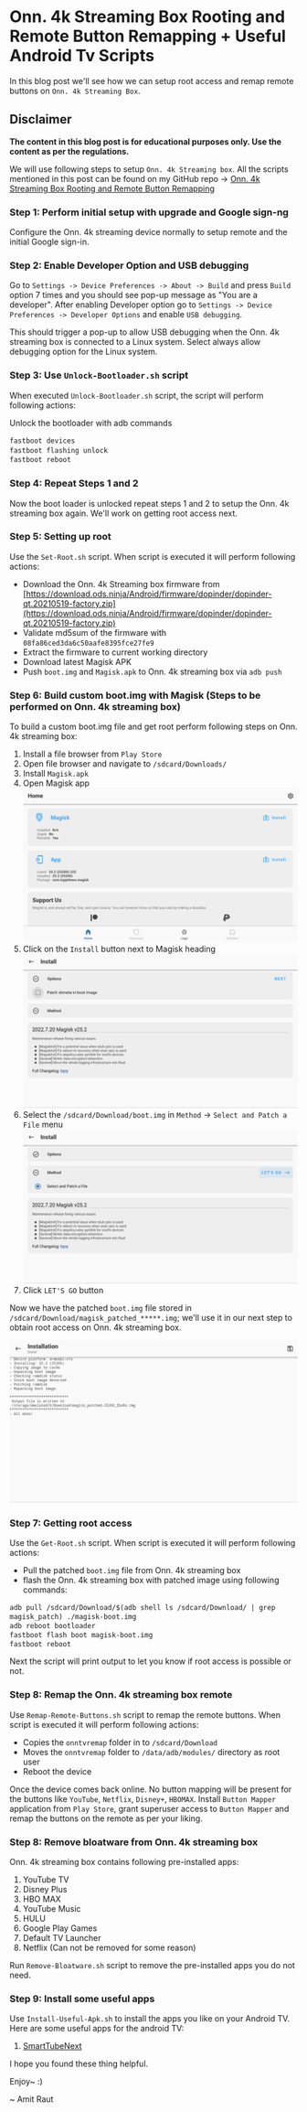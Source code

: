 # Onn. 4k Streaming Box Rooting and Remote Button Remapping + Useful Android Tv Scripts

In this blog post we'll see how we can setup root access and remap remote buttons on `Onn. 4k Streaming Box`. 

## Disclaimer

<b>The content in this blog post is for educational purposes only. Use the content as per the regulations.</b> 


We will use following steps to setup `Onn. 4k Streaming box`. All the scripts mentioned in this post can be found on my GitHub repo -> [Onn. 4k Streaming Box Rooting and Remote Button Remapping](https://github.com/amit-raut/Onn.-4k-Streaming-Box-Rooting-and-Remote-Button-Remapping)

### Step 1: Perform initial setup with upgrade and Google sign-ng

Configure the Onn. 4k streaming device normally to setup remote and the initial Google sign-in. 

### Step 2: Enable Developer Option and USB debugging

Go to `Settings -> Device Preferences -> About -> Build` and press `Build` option 7 times and you should see pop-up message as "You are a developer". After enabling Developer option go to `Settings -> Device Preferences -> Developer Options` and enable `USB debugging`.

This should trigger a pop-up to allow USB debugging when the Onn. 4k streaming box is connected to a Linux system. Select always allow debugging option for the Linux system.

### Step 3: Use `Unlock-Bootloader.sh` script

When executed `Unlock-Bootloader.sh` script, the script will perform following actions:

Unlock the bootloader with adb commands
```adb reboot bootloader
fastboot devices
fastboot flashing unlock
fastboot reboot
```

### Step 4: Repeat Steps 1 and 2

Now the boot loader is unlocked repeat steps 1 and 2 to setup the Onn. 4k streaming box again. We'll work on getting root access next.

### Step 5: Setting up root 

Use the `Set-Root.sh` script. When script is executed it will perform following actions:

- Download the Onn. 4k Streaming box firmware from [https://download.ods.ninja/Android/firmware/dopinder/dopinder-qt.20210519-factory.zip](https://download.ods.ninja/Android/firmware/dopinder/dopinder-qt.20210519-factory.zip)
- Validate md5sum of the firmware with `08fa86ced3da6c50aafe8395fce27fe9`
- Extract the firmware to current working directory
- Download latest Magisk APK
- Push `boot.img` and `Magisk.apk` to Onn. 4k streaming box via `adb push`

### Step 6: Build custom boot.img with Magisk (Steps to be performed on Onn. 4k streaming box)

To build a custom boot.img file and get root perform following steps on Onn. 4k streaming box:

1. Install a file browser from `Play Store`
2. Open file browser and navigate to `/sdcard/Downloads/`
3. Install `Magisk.apk`
4. Open Magisk app 
   ![Magisk](Images/m1.png)
5. Click on the `Install` button next to Magisk heading
   ![Magisk](Images/m2.png)
6. Select the `/sdcard/Download/boot.img` in `Method` -> `Select and Patch a File` menu
   ![Magisk](Images/m3.png)
7. Click `LET'S GO` button

Now we have the patched `boot.img` file stored in `/sdcard/Download/magisk_patched_*****.img`; we'll use it in our next step to obtain root access on Onn. 4k streaming box.

![Magisk](Images/m4.png)


### Step 7: Getting root access 

Use the `Get-Root.sh` script. When script is executed it will perform following actions:

- Pull the patched `boot.img` file from Onn. 4k streaming box
- flash the Onn. 4k streaming box with patched image using following commands:
```
adb pull /sdcard/Download/$(adb shell ls /sdcard/Download/ | grep magisk_patch) ./magisk-boot.img
adb reboot bootloader
fastboot flash boot magisk-boot.img
fastboot reboot
```

Next the script will print output to let you know if root access is possible or not. 

### Step 8: Remap the Onn. 4k streaming box remote 

Use `Remap-Remote-Buttons.sh` script to remap the remote buttons. When script is executed it will perform following actions:

- Copies the `onntvremap` folder in to `/sdcard/Download`
- Moves the `onntvremap` folder to `/data/adb/modules/` directory as root user
- Reboot the device

Once the device comes back online. No button mapping will be present for the buttons like `YouTube`, `Netflix`, `Disney+`, `HBOMAX`. Install `Button Mapper` application from `Play Store`, grant superuser access to `Button Mapper` and remap the buttons on the remote as per your liking.

### Step 8: Remove bloatware from Onn. 4k streaming box

Onn. 4k streaming box contains following pre-installed apps:

1. YouTube TV
2. Disney Plus
3. HBO MAX
4. YouTube Music
5. HULU
6. Google Play Games
7. Default TV Launcher
8. Netflix (Can not be removed for some reason)

Run `Remove-Bloatware.sh` script to remove the pre-installed apps you do not need.

### Step 9: Install some useful apps

Use `Install-Useful-Apk.sh` to install the apps you like on your Android TV. Here are some useful apps for the android TV:

1. [SmartTubeNext](https://github.com/yuliskov/SmartTubeNext/releases/tag/14.96)


I hope you found these thing helpful. 

Enjoy~ :)

~ Amit Raut



